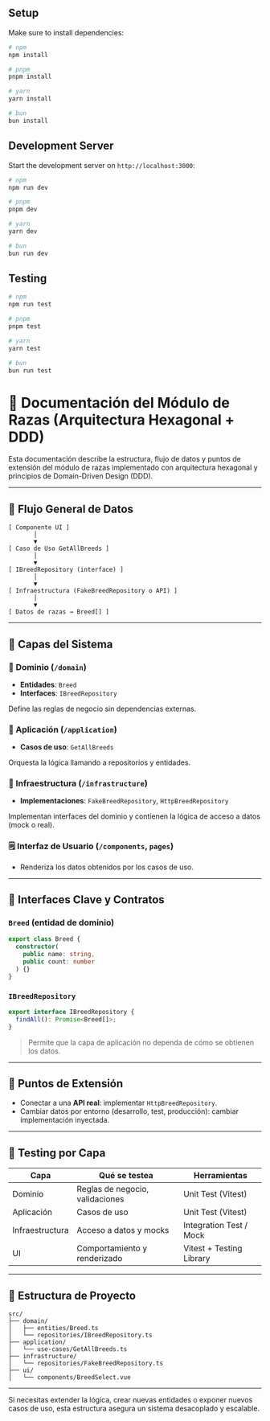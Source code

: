 ## Setup

Make sure to install dependencies:

```bash
# npm
npm install

# pnpm
pnpm install

# yarn
yarn install

# bun
bun install
```

## Development Server

Start the development server on `http://localhost:3000`:

```bash
# npm
npm run dev

# pnpm
pnpm dev

# yarn
yarn dev

# bun
bun run dev
```

## Testing

```bash
# npm
npm run test

# pnpm
pnpm test

# yarn
yarn test

# bun
bun run test
```

# 📘 Documentación del Módulo de Razas (Arquitectura Hexagonal + DDD)

Esta documentación describe la estructura, flujo de datos y puntos de extensión del módulo de razas implementado con arquitectura hexagonal y principios de Domain-Driven Design (DDD).

---

## 🔄 Flujo General de Datos

```text
[ Componente UI ]
       │
       ▼
[ Caso de Uso GetAllBreeds ]
       │
       ▼
[ IBreedRepository (interface) ]
       │
       ▼
[ Infraestructura (FakeBreedRepository o API) ]
       │
       ▼
[ Datos de razas → Breed[] ]
```

---

## 🧱 Capas del Sistema

### 🧠 Dominio (`/domain`)

* **Entidades**: `Breed`
* **Interfaces**: `IBreedRepository`

Define las reglas de negocio sin dependencias externas.

### 🚀 Aplicación (`/application`)

* **Casos de uso**: `GetAllBreeds`

Orquesta la lógica llamando a repositorios y entidades.

### 🔌 Infraestructura (`/infrastructure`)

* **Implementaciones**: `FakeBreedRepository`, `HttpBreedRepository`

Implementan interfaces del dominio y contienen la lógica de acceso a datos (mock o real).

### 🗒 Interfaz de Usuario (`/components`, `pages`)

* Renderiza los datos obtenidos por los casos de uso.

---

## 📄 Interfaces Clave y Contratos

### `Breed` (entidad de dominio)

```ts
export class Breed {
  constructor(
    public name: string,
    public count: number
  ) {}
}
```

### `IBreedRepository`

```ts
export interface IBreedRepository {
  findAll(): Promise<Breed[]>;
}
```

> Permite que la capa de aplicación no dependa de cómo se obtienen los datos.

---

## 🌟 Puntos de Extensión

* Conectar a una **API real**: implementar `HttpBreedRepository`.
* Cambiar datos por entorno (desarrollo, test, producción): cambiar implementación inyectada.

---

## 🔪 Testing por Capa

| Capa            | Qué se testea                   | Herramientas             |
| --------------- | ------------------------------- | ------------------------ |
| Dominio         | Reglas de negocio, validaciones | Unit Test (Vitest)       |
| Aplicación      | Casos de uso                    | Unit Test (Vitest)       |
| Infraestructura | Acceso a datos y mocks          | Integration Test / Mock  |
| UI              | Comportamiento y renderizado    | Vitest + Testing Library |

---

## 📁 Estructura de Proyecto

```
src/
├── domain/
│   ├── entities/Breed.ts
│   └── repositories/IBreedRepository.ts
├── application/
│   └── use-cases/GetAllBreeds.ts
├── infrastructure/
│   └── repositories/FakeBreedRepository.ts
├── ui/
│   └── components/BreedSelect.vue
```

---

Si necesitas extender la lógica, crear nuevas entidades o exponer nuevos casos de uso, esta estructura asegura un sistema desacoplado y escalable.

